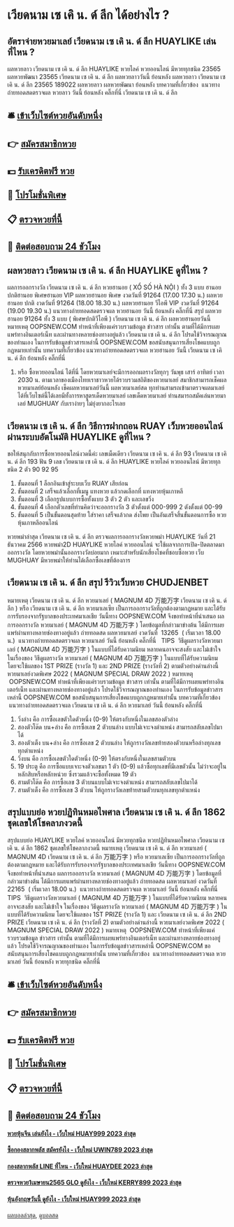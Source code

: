 # เวียดนาม เซ เคิ น. ด์ ลีก ได้อย่างไร ?
## อัตราจ่ายหวยมาเลย์ เวียดนาม เซ เคิ น. ด์ ลีก HUAYLIKE เล่นที่ไหน ?
ผลหวยลาว เวียดนาม เซ เคิ น. ด์ ลีก HUAYLIKE หวยไลค์ หวยออนไลน์ มีหวยทุกชนิด 23565 ผลหวยพัฒนา 23565 เวียดนาม เซ เคิ น. ด์ ลีก ผลหวยลาววันนี้ ย้อนหลัง
ผลหวยลาว เวียดนาม เซ เคิ น. ด์ ลีก 23565 189022
 ผลหวยลาว ผลหวยพัฒนา ย้อนหลัง 
บทความที่เกี่ยวข้อง
 แนวทางถ่ายทอดสดตรวจผล หวยลาว วันนี้ ย้อนหลัง คลิ๊กที่นี่ เวียดนาม เซ เคิ น. ด์ ลีก  

## 🛎 [เข้าเว็บไซต์หวยอันดับหนึ่ง](https://bit.ly/3BG5bNw)
## 👉 [สมัครสมาชิกหวย](https://bit.ly/3BG5bNw)
## 💵 [รับเครดิตฟรี หวย](https://bit.ly/3C3mvgS)
## 👑 [โปรโมชั่นพิเศษ](https://bit.ly/3C3mvgS)
## 📋 [ตรวจหวยที่นี้](https://bit.ly/3C3mvgS)
## 📱 [ติดต่อสอบถาม 24 ชัวโมง](https://bit.ly/3C3mvgS)

## ผลหวยลาว เวียดนาม เซ เคิ น. ด์ ลีก HUAYLIKE ดูที่ไหน ?
ผลการออกรางวัล เวียดนาม เซ เคิ น. ด์ ลีก หวยฮานอย ( XỔ SỐ HÀ NỘI ) ทั้ง 3 แบบ ฮานอย ปกติฮานอย พิเศษฮานอย VIP
ผลหวยฮานอย พิเศษ งวดวันที่ 91264 (17.00 17.30 น.)
ผลหวยฮานอย ปกติ งวดวันที่ 91264 (18.00 18.30 น.)
ผลหวยฮานอย วีไอพี VIP งวดวันที่ 91264 (19.00 19.30 น.)
 แนวทางถ่ายทอดสดตรวจผล หวยฮานอย วันนี้ ย้อนหลัง คลิ๊กที่นี่ 
สรุป ผลหวยฮานอย 91264 ทั้ง 3 แบบ ( พิเศษปกติวีไอพี ) เวียดนาม เซ เคิ น. ด์ ลีก ผลหวยฮานอยวันนี้
หมายเหตุ OOPSNEW.COM ทำหน้าที่เพียงแค่รวบรวมข้อมูล ข่าวสาร เท่านั้น ตามที่ได้มีการเผยแพร่ทางอินเตอร์เน็ท และผ่านทางหลายช่องทางอยู่แล้ว เวียดนาม เซ เคิ น. ด์ ลีก โปรดใช้วิจารณญาณของท่านเอง ในการรับข้อมูลข่าวสารเหล่านี้ OOPSNEW.COM ขอสนับสนุนการเสี่ยงโชคแบบถูกกฎหมายเท่านั้น
บทความที่เกี่ยวข้อง
แนวทางถ่ายทอดสดตรวจผล หวยฮานอย วันนี้ เวียดนาม เซ เคิ น. ด์ ลีก ย้อนหลัง คลิ๊กที่นี่
1. หรือ ซื้อหวยออนไลน์ ได้ที่นี่ โดยหวยมาเลย์จะมีการออกผลรางวัลทุกๆ วันพุธ เสาร์ อาทิตย์ เวลา 2030 น. ตามเวลาของเมืองไทยเราชาวหวยได้รวบรวมสถิติของหวยมาเลย์ สมาชิกสามารถเช็คผลหวยมาเลย์ย้อนหลัง เช็คผลหวยมาเลย์วันนี้ ผลหวยมาเลย์สด ทุกท่านสามรถเข้ามาตรวจผลมาเลย์ ได้ที่เว็บไซต์นี้ได้เลยมีทั้งการหาสูตรเด็ดหวยมาเลย์ เลขเด็ดหวยมาเลย์ ท่านสมารถสมัคเล่นหวยมาเลย์ MUGHUAY กับเราง่ายๆ ไม่ยุ่งยากอะไรเลย

## เวียดนาม เซ เคิ น. ด์ ลีก วิธีการฝากถอน RUAY เว็บหวยออนไลน์ ผ่านระบบอัตโนมัติ HUAYLIKE ดูที่ไหน ?
ขอให้สนุกกับการซื้อหวยออนไลน์งวดนี้ค่ะ
เลขเม็ดเดียว เวียดนาม เซ เคิ น. ด์ ลีก 93 เวียดนาม เซ เคิ น. ด์ ลีก 193
ฟัน 9
เลข เวียดนาม เซ เคิ น. ด์ ลีก HUAYLIKE หวยไลค์ หวยออนไลน์ มีหวยทุกชนิด 2 ตัว 90 92 95
1. ขั้นตอนที่ 1 ล็อกอินเข้าสู่ระบบเว็บ RUAY เสียก่อน
2. ขั้นตอนที่ 2 เสร็จแล้วเลือกที่เมนู แทงหวย แล้วกดเลือกที่ แทงหวยหุ้นเกาหลี
3. ขั้นตอนที่ 3 เลือกรูปแบบการซื้อทั้งแบบ 3 ตัว 2 ตัว และเลขวิ่ง
4. ขั้นตอนที่ 4 เลือกตัวเลขที่ท่านคิดว่าจะออกรางวัล 3 ตัวตั้งแต่ 000-999 2 ตังตั้งแต่ 00-99
5. ขั้นตอนที่ 5 เป็นขั้นตอนสุดท้าย ใส่ราคา เสร็จแล้วกด ส่งโพย เป็นอันเสร็จสิ้นขั้นตอนการซื้อ หวยหุ้นเกาหลีออนไลน์

หวยพม่าล่าสุด เวียดนาม เซ เคิ น. ด์ ลีก ตรวจผลการออกรางวัลหวยพม่า HUAYLIKE วันที่ 21 ธันวาคม 2566 หวยพม่า2D HUAYLIKE หวยไลค์ หวยออนไลน์ จะใช้ผลจากการเปิด-ปิดตลาดมาออกรางวัล โดยหวยพม่านั้นออกรางวัลบ่อยมาก เหมาะสำหรับนักเสี่ยงโชคที่ชอบซื้อหวย เว็บ MUGHUAY มีหวยพม่าให้ท่านได้เลือกซื้อเลขที่ต้องการ

## เวียดนาม เซ เคิ น. ด์ ลีก สรุป รีวิวเว็บหวย CHUDJENBET
หมายเหตุ เวียดนาม เซ เคิ น. ด์ ลีก หวยมาเลย์ ( MAGNUM 4D 万能万字 เวียดนาม เซ เคิ น. ด์ ลีก ) หรือ เวียดนาม เซ เคิ น. ด์ ลีก หวยมาเลเซีย เป็นการออกรางวัลที่ถูกต้องตามกฎหมาย และได้รับการรับรองจากรัฐบาลของประเทศมาเลเชีย
วันนี้ทาง OOPSNEW.COM จึงขอทำหน้าที่นำเสนอ ผลการออกรางวัล หวยมาเลย์ ( MAGNUM 4D 万能万字 ) โดยข้อมูลที่กล่าวมาข่างต้น ได้มีการเผยแพร่ผ่านทางหลายช่องทางอยู่แล้ว
ถ่ายทอดสด ผลหวยมาเลย์ งวดวันที่  13265  ( เริ่มเวลา 18.00 น.)
 แนวทางถ่ายทอดสดตรวจผล หวยมาเลย์ วันนี้ ย้อนหลัง คลิ๊กที่นี่  
TIPS  วิธีดูผลรางวัลหวยมาเลย์ ( MAGNUM 4D 万能万字 ) ในแบบที่ได้รับความนิยม
หลายคนอาจจะสงสัย และไม่เข้าใจ ในเรื่องของ วิธีดูผลรางวัล หวยมาเลย์ ( MAGNUM 4D 万能万字 ) ในแบบที่ได้รับความนิยม โดยจะใช้ผลของ 1ST PRIZE (รางวัล 1) และ 2ND PRIZE (รางวัลที่ 2) ตามตัวอย่างด่านล่างนี้
หวยมาเลย์งวดพิเศษ 2022 ( MAGNUM SPECIAL DRAW 2022 )
หมายเหตุ  OOPSNEW.COM ทำหน้าที่เพียงแค่รวบรวมข้อมูล ข่าวสาร เท่านั้น ตามที่ได้มีการเผยแพร่ทางอินเตอร์เน็ท และผ่านทางหลายช่องทางอยู่แล้ว โปรดใช้วิจารณญาณของท่านเอง ในการรับข้อมูลข่าวสารเหล่านี้ OOPSNEW.COM ขอสนับสนุนการเสี่ยงโชคแบบถูกกฎหมายเท่านั้น
บทความที่เกี่ยวข้อง
 แนวทางถ่ายทอดสดตรวจผล เวียดนาม เซ เคิ น. ด์ ลีก หวยมาเลย์ วันนี้ ย้อนหลัง คลิ๊กที่นี่  
1. วิ่งล่าง คือ การซื้อเลขตัวใดตัวหนึ่ง (0-9) ให้ตรงกับหนึ่งในเลขสองตัวล่าง
2. สองตัวโต๊ด บน+ล่าง คือ การซื้อเลข 2 ตัวบนล่าง แบบไม่เจาะจงตำแหน่ง สามารถสลับเลขไปมาได้
3. สองตัวเต็ง บน+ล่าง คือ การซื้อเลข 2 ตัวบนล่าง ให้ถูกรางวัลเลขท้ายสองตัวบนหรือล่างทุกเลขทุกตำแหน่ง
4. วิ่งบน คือ การซื้อเลขตัวใดตัวหนึ่ง (0-9) ให้ตรงกับหนึ่งในเลขสามตัวบน
5. 19 ประตู คือ การซื้อแบบเจาะจงตัวเลขมา 1 ตัว (0-9) แล้วซื้อทุกเลขที่มีเลขตัวนั้น ไม่ว่าจะอยู่ในหลักสิบหรือหลักหน่วย ซึ่งรวมแล้วจะซื้อทั้งหมด 19 ตัว
6. สามตัวโต๊ด คือ การซื้อเลข 3 ตัวบนแบบไม่เจาะจงตำแหน่ง สามารถสลับเลขไปมาได้
7. สามตัวเต็ง คือ การซื้อเลข 3 ตัวบน ให้ถูกรางวัลเลขท้ายสามตัวบนทุกเลขทุกตำแหน่ง

## สรุปแบบย่อ หวยปฏิทินหมอไพศาล เวียดนาม เซ เคิ น. ด์ ลีก 1862 ชุดเลขให้โชคลาภงวดนี้
สรุปแบบย่อ HUAYLIKE หวยไลค์ หวยออนไลน์ มีหวยทุกชนิด หวยปฏิทินหมอไพศาล เวียดนาม เซ เคิ น. ด์ ลีก 1862 ชุดเลขให้โชคลาภงวดนี้ หมายเหตุ เวียดนาม เซ เคิ น. ด์ ลีก หวยมาเลย์ ( MAGNUM 4D เวียดนาม เซ เคิ น. ด์ ลีก 万能万字 ) หรือ หวยมาเลเซีย เป็นการออกรางวัลที่ถูกต้องตามกฎหมาย และได้รับการรับรองจากรัฐบาลของประเทศมาเลเชีย
วันนี้ทาง OOPSNEW.COM จึงขอทำหน้าที่นำเสนอ ผลการออกรางวัล หวยมาเลย์ ( MAGNUM 4D 万能万字 ) โดยข้อมูลที่กล่าวมาข่างต้น ได้มีการเผยแพร่ผ่านทางหลายช่องทางอยู่แล้ว
ถ่ายทอดสด ผลหวยมาเลย์ งวดวันที่  22165  ( เริ่มเวลา 18.00 น.)
 แนวทางถ่ายทอดสดตรวจผล หวยมาเลย์ วันนี้ ย้อนหลัง คลิ๊กที่นี่  
TIPS  วิธีดูผลรางวัลหวยมาเลย์ ( MAGNUM 4D 万能万字 ) ในแบบที่ได้รับความนิยม
หลายคนอาจจะสงสัย และไม่เข้าใจ ในเรื่องของ วิธีดูผลรางวัล หวยมาเลย์ ( MAGNUM 4D 万能万字 ) ในแบบที่ได้รับความนิยม โดยจะใช้ผลของ 1ST PRIZE (รางวัล 1) และ เวียดนาม เซ เคิ น. ด์ ลีก 2ND PRIZE เวียดนาม เซ เคิ น. ด์ ลีก (รางวัลที่ 2) ตามตัวอย่างด่านล่างนี้
หวยมาเลย์งวดพิเศษ 2022 ( MAGNUM SPECIAL DRAW 2022 )
หมายเหตุ  OOPSNEW.COM ทำหน้าที่เพียงแค่รวบรวมข้อมูล ข่าวสาร เท่านั้น ตามที่ได้มีการเผยแพร่ทางอินเตอร์เน็ท และผ่านทางหลายช่องทางอยู่แล้ว โปรดใช้วิจารณญาณของท่านเอง ในการรับข้อมูลข่าวสารเหล่านี้ OOPSNEW.COM ขอสนับสนุนการเสี่ยงโชคแบบถูกกฎหมายเท่านั้น
บทความที่เกี่ยวข้อง
 แนวทางถ่ายทอดสดตรวจผล หวยมาเลย์ วันนี้ ย้อนหลัง หวยทุกชนิด คลิ๊กที่นี่  

## 🛎 [เข้าเว็บไซต์หวยอันดับหนึ่ง](https://bit.ly/3BG5bNw)
## 👉 [สมัครสมาชิกหวย](https://bit.ly/3BG5bNw)
## 💵 [รับเครดิตฟรี หวย](https://bit.ly/3C3mvgS)
## 👑 [โปรโมชั่นพิเศษ](https://bit.ly/3C3mvgS)
## 📋 [ตรวจหวยที่นี้](https://bit.ly/3C3mvgS)
## 📱 [ติดต่อสอบถาม 24 ชัวโมง](https://bit.ly/3C3mvgS)

#### [หวยหุ้นจีน เล่นยังไง - เว็บใหม่ HUAY999 2023 ล่าสุด](https://atom.io/themes/หวยหุ้นจีน%20เล่นยังไง%20-%20เว็บใหม่%20huay999%202023%20ล่าสุด)
#### [ซื้อกองสลากพลัส สมัครยังไง - เว็บใหม่ UWIN789 2023 ล่าสุด](https://atom.io/themes/ซื้อกองสลากพลัส%20สมัครยังไง%20-%20เว็บใหม่%20uwin789%202023%20ล่าสุด)
#### [กองสลากพลัส LINE ที่ไหน - เว็บใหม่ HUAYDEE 2023 ล่าสุด](https://atom.io/themes/กองสลากพลัส%20line%20ที่ไหน%20-%20เว็บใหม่%20huaydee%202023%20ล่าสุด)
#### [ตรวจหวย1เมษายน2565 GLO ดูยังไง - เว็บใหม่ KERRY899 2023 ล่าสุด](https://atom.io/themes/ตรวจหวย1เมษายน2565%20glo%20ดูยังไง%20-%20เว็บใหม่%20kerry899%202023%20ล่าสุด)
#### [หุ้นอังกฤษวันนี้ ดูยังไง - เว็บใหม่ HUAY999 2023 ล่าสุด](https://atom.io/themes/หุ้นอังกฤษวันนี้%20ดูยังไง%20-%20เว็บใหม่%20huay999%202023%20ล่าสุด)

[ผลบอลล่าสุด](https://siamsport.tv "ผลบอลล่าสุด"), [ดูบอลสด](https://siamsport.tv/ดูบอลสด "ดูบอลสด")